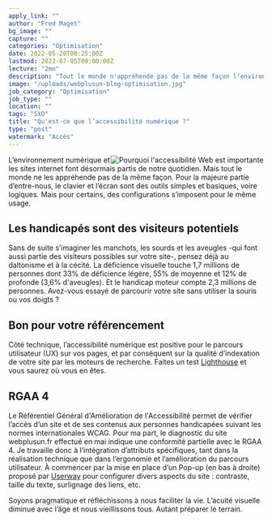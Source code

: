 ```yaml
---
apply_link: ""
author: "Fred Maget"
bg_image: ""
capture: ""
categories: "Optimisation"
date: 2022-05-20T08:25:00Z
lastmod: 2022-07-05T09:00:00Z
lecture: "2mn"
description: "Tout le monde n'appréhende pas de la même façon l’environnement numérique et les sites internet."
image: "/uploads/webplusun-blog-optimisation.jpg"
job_category: "Optimisation"
job_type: ""
location: ""
tags: "SXO"
title: "Qu'est-ce que l’accessibilité numérique ?"
type: "post"
watermark: "Accès"
---
```


<img src="/uploads/accessibilite-web.webp" class="img-fluid" alt="Pourquoi l'accessibilité Web est importante" style="float:right;" data-aos="fade-up" loading="lazy" decoding="async">
L’environnement numérique et les sites internet font désormais partis de notre quotidien. Mais tout le monde ne les appréhende pas de la même façon. Pour la majeure partie d’entre-nous, le clavier et l’écran sont des outils simples et basiques, voire logiques. Mais pour certains, des configurations s’imposent pour le même usage.

## Les handicapés sont des visiteurs potentiels
Sans de suite s’imaginer les manchots, les sourds et les aveugles -qui font aussi partie des visiteurs possibles sur votre site-, pensez déjà au daltonisme et à la cécité. La déficience visuelle touche 1,7 millions de personnes dont 33% de déficience légère, 55% de moyenne et 12% de profonde (3,6% d'aveugles). Et le handicap moteur compte 2,3 millions de personnes. Avez-vous essayé de parcourir votre site sans utiliser la souris ou vos doigts ?

## Bon pour votre référencement
Côté technique, l’accessibilité numérique est positive pour le parcours utilisateur (UX) sur vos pages, et par conséquent sur la qualité d’indexation de votre site par les moteurs de recherche. Faites un test [Lighthouse](https://developers.google.com/web/tools/lighthouse "Lighthouse") et vous saurez où vous en êtes.

## RGAA 4
Le Référentiel Général d'Amélioration de l'Accessibilité permet de vérifier l’accès d’un site et de ses contenus aux personnes handicapées suivant les normes internationales WCAG.
Pour ma part, le diagnostic du site webplusun.fr effectué en mai indique une conformité partielle avec le RGAA 4. Je travaille donc à l’intégration d’attributs spécifiques, tant dans la réalisation technique que dans l’ergonomie et l’amélioration du parcours utilisateur. À commencer par la mise en place d’un Pop-up (en bas à droite) proposé par [Userway](https://scan.userway.org/ "Userway") pour configurer divers aspects du site : contraste, taille du texte, surlignage des liens, etc.

Soyons pragmatique et réfléchissons à nous faciliter la vie. L’acuité visuelle diminue avec l’âge et nous vieillissons tous. Autant préparer le terrain.
